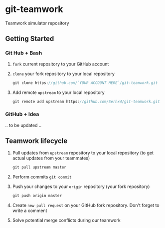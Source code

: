 # git-teamwork
Teamwork simulator repository

## Getting Started

### Git Hub + Bash

1. `fork` current repository to your GitHub account

2. `clone` your fork repository to your local repository
   ```js
   git clone https://github.com/`YOUR ACCOUNT HERE`/git-teamwork.git
   ```
   
3. Add remote `upstream` to your local repository
    ```js
   git remote add upstream https://github.com/Serhx4/git-teamwork.git
   ```
   
### GitHub + Idea

.. to be updated ..
   
## Teamwork lifecycle

1. Pull updates from `upstream` repository to your local repository (to get actual updates from your teammates)
    ```js
   git pull upstream master
   ```
   
2. Perform commits `git commit`

3. Push your changes to your `origin` repository (your fork repository)
    ```js
   git push origin master
   ```
   
4. Create `new pull request` on your GitHub fork repository. Don't forget to write a comment

5. Solve potential merge conflicts during our teamwork

